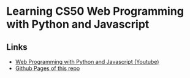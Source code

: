 # Learning CS50 Web Programming with Python and Javascript

## Links

- [Web Programming with Python and Javascript (Youtube)](https://www.youtube.com/playlist?list=PLhQjrBD2T382hIW-IsOVuXP1uMzEvmcE5)
- [Github Pages of this repo](https://ryss828.github.io/learning_CS50_web_programming/)
